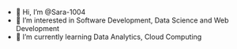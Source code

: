 - 👋 Hi, I’m @Sara-1004
- 👀 I’m interested in Software Development, Data Science and Web Development
- 🌱 I’m currently learning Data Analytics, Cloud Computing

<!---
Sara-1004/Sara-1004 is a ✨ special ✨ repository because its `README.md` (this file) appears on your GitHub profile.
You can click the Preview link to take a look at your changes.
--->
